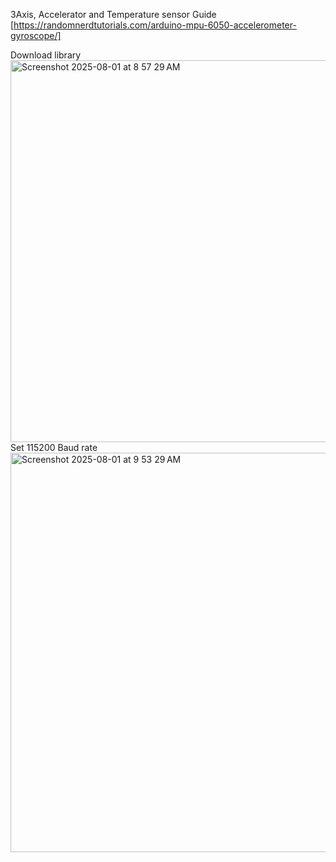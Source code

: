 3Axis, Accelerator and Temperature sensor Guide [https://randomnerdtutorials.com/arduino-mpu-6050-accelerometer-gyroscope/]

Download library
<img width="980" height="611" alt="Screenshot 2025-08-01 at 8 57 29 AM" src="https://github.com/user-attachments/assets/8449ca47-3e8a-4269-83f7-e991f46ba907" />
Set 115200 Baud rate
<img width="983" height="639" alt="Screenshot 2025-08-01 at 9 53 29 AM" src="https://github.com/user-attachments/assets/26d6c12d-83f1-48dd-8229-bb71023aa37b" />

